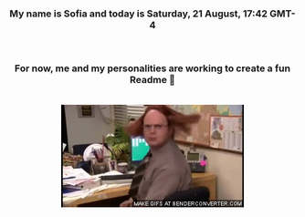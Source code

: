 


<div align="center">
<h3 >My name is Sofia and today is Saturday, 21 August, 17:42 GMT-4</h3><br>
<h3 >For now, me and my personalities are working to create a fun Readme 👋
</h3><br>
<img src='img/dwight.gif' alt='working...'/>
</div>
